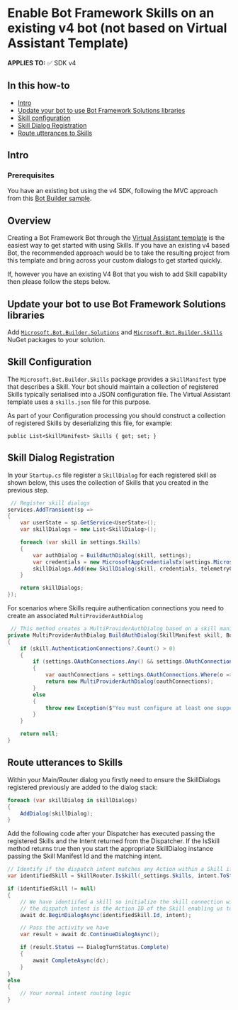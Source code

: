 # Enable Bot Framework Skills on an existing v4 bot (not based on Virtual Assistant Template)

**APPLIES TO:** ✅ SDK v4

## In this how-to

- [Intro](#intro)
- [Update your bot to use Bot Framework Solutions libraries](#update-your-bot-to-use-bot-framework-solutions-libraries)
- [Skill configuration](#skill-configuration)
- [Skill Dialog Registration](#skill-dialog-registration)
- [Route utterances to Skills](#route-utterances-to-skills)

## Intro

### Prerequisites

You have an existing bot using the v4 SDK, following the MVC approach from this [Bot Builder sample](https://github.com/Microsoft/BotBuilder-Samples/tree/master/samples/csharp_dotnetcore/05.multi-turn-prompt).

## Overview

Creating a Bot Framework Bot through the [Virtual Assistant template](../../../tutorials/csharp/virtualassistant.md) is the easiest way to get started with using Skills. If you have an existing v4 based Bot, the recommended approach would be to take the resulting project from this template and bring across your custom dialogs to get started quickly.

 If, however you have an existing V4 Bot that you wish to add Skill capability then please follow the steps below.

## Update your bot to use Bot Framework Solutions libraries

Add [`Microsoft.Bot.Builder.Solutions`](https://www.nuget.org/packages/Microsoft.Bot.Builder.Solutions/) and [`Microsoft.Bot.Builder.Skills`](https://www.nuget.org/packages/Microsoft.Bot.Builder.Skills/) NuGet packages to your solution.

## Skill Configuration

The `Microsoft.Bot.Builder.Skills` package provides a `SkillManifest` type that describes a Skill. Your bot should maintain a collection of registered Skills typically serialised into a JSON configuration file. The Virtual Assistant template uses a `skills.json` file for this purpose.

As part of your Configuration processing you should construct a collection of registered Skills by deserializing this file, for example:
```
public List<SkillManifest> Skills { get; set; }
```

## Skill Dialog Registration

In your `Startup.cs` file register a `SkillDialog` for each registered skill as shown below, this uses the collection of Skills that you created in the previous step.

```csharp
 // Register skill dialogs
services.AddTransient(sp =>
{
    var userState = sp.GetService<UserState>();
    var skillDialogs = new List<SkillDialog>();

    foreach (var skill in settings.Skills)
    {
        var authDialog = BuildAuthDialog(skill, settings);
        var credentials = new MicrosoftAppCredentialsEx(settings.MicrosoftAppId, settings.MicrosoftAppPassword, skill.MSAappId);
        skillDialogs.Add(new SkillDialog(skill, credentials, telemetryClient, userState, authDialog));
    }

    return skillDialogs;
});
```

For scenarios where Skills require authentication connections you need to create an associated `MultiProviderAuthDialog`

```csharp
 // This method creates a MultiProviderAuthDialog based on a skill manifest.
private MultiProviderAuthDialog BuildAuthDialog(SkillManifest skill, BotSettings settings)
{
    if (skill.AuthenticationConnections?.Count() > 0)
    {
        if (settings.OAuthConnections.Any() && settings.OAuthConnections.Any(o => skill.AuthenticationConnections.Any(s => s.ServiceProviderId == o.Provider)))
        {
            var oauthConnections = settings.OAuthConnections.Where(o => skill.AuthenticationConnections.Any(s => s.ServiceProviderId == o.Provider)).ToList();
            return new MultiProviderAuthDialog(oauthConnections);
        }
        else
        {
            throw new Exception($"You must configure at least one supported OAuth connection to use this skill: {skill.Name}.");
        }
    }

    return null;
}
```

## Route utterances to Skills

Within your Main/Router dialog you firstly need to ensure the SkillDialogs registered previously are added to the dialog stack:
```csharp
foreach (var skillDialog in skillDialogs)
{
    AddDialog(skillDialog);
}
```

Add the following code after your Dispatcher has executed passing the registered Skills and the Intent returned from the Dispatcher. If the IsSkill method returns true then you start the appropriate SkillDialog instance passing the Skill Manifest Id and the matching intent.
```csharp
// Identify if the dispatch intent matches any Action within a Skill if so, we pass to the appropriate SkillDialog to hand-off
var identifiedSkill = SkillRouter.IsSkill(_settings.Skills, intent.ToString());

if (identifiedSkill != null)
{
    // We have identiifed a skill so initialize the skill connection with the target skill 
    // the dispatch intent is the Action ID of the Skill enabling us to resolve the specific action and identify slots
    await dc.BeginDialogAsync(identifiedSkill.Id, intent);

    // Pass the activity we have
    var result = await dc.ContinueDialogAsync();

    if (result.Status == DialogTurnStatus.Complete)
    {
        await CompleteAsync(dc);
    }
}
else
{
    // Your normal intent routing logic
}
```
